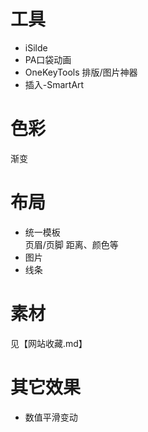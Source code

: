 # 工具  
* iSilde  
* PA口袋动画  
* OneKeyTools 排版/图片神器  
* 插入-SmartArt  

# 色彩  
渐变  

# 布局  
* 统一模板  
页眉/页脚 距离、颜色等
* 图片  
* 线条  

# 素材  
见【网站收藏.md】  

# 其它效果  
* 数值平滑变动
